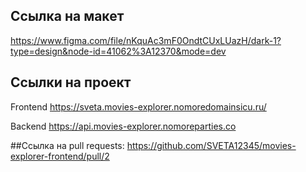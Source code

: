 ## Ссылка на макет
https://www.figma.com/file/nKquAc3mF0OndtCUxLUazH/dark-1?type=design&node-id=41062%3A12370&mode=dev

## Ссылки на проект

Frontend https://sveta.movies-explorer.nomoredomainsicu.ru/

Backend https://api.movies-explorer.nomoreparties.co

##Ссылка на pull requests: https://github.com/SVETA12345/movies-explorer-frontend/pull/2

